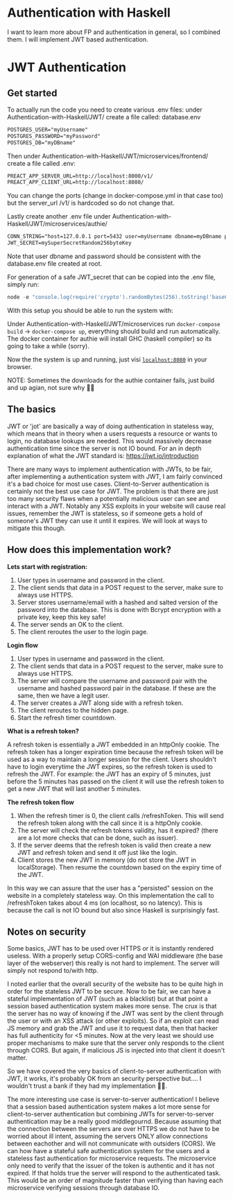 # Authentication with Haskell
I want to learn more about FP and authentication in general, so I combined them. I will implement JWT based authentication.

# JWT Authentication
## Get started
To actually run the code you need to create various .env files:
under Authentication-with-Haskell/JWT/ create a file called: database.env
```txt
POSTGRES_USER="myUsername"
POSTGRES_PASSWORD="myPassword"
POSTGRES_DB="myDBname"
```
Then under Authentication-with-Haskell/JWT/microservices/frontend/ create a file called .env:
```txt
PREACT_APP_SERVER_URL=http://localhost:8000/v1/
PREACT_APP_CLIENT_URL=http://localhost:8080/
```
You can change the ports (change in docker-compose.yml in that case too) but the server_url /v1/ is hardcoded so do not change that.

Lastly create another .env file under Authentication-with-Haskell/JWT/microservices/authie/
```txt
CONN_STRING="host=127.0.0.1 port=5432 user=myUsername dbname=myDBname password=myPassword"
JWT_SECRET=mySuperSecretRandom256byteKey
```
Note that user dbname and password should be consistent with the database.env file created at root.

For generation of a safe JWT_secret that can be copied into the .env file, simply run:
```javascript
node -e "console.log(require('crypto').randomBytes(256).toString('base64'));"
```

With this setup you should be able to run the system with:

Under Authentication-with-Haskell/JWT/microservices run `docker-compose build` -> `docker-compose up`, everything should build and run automatically.
The docker container for authie will install GHC (haskell compiler) so its going to take a while (sorry).

Now the the system is up and running, just visi [`localhost:8080`](http://localhost:8080) in your browser.

NOTE: Sometimes the downloads for the authie container fails, just build and up agian, not sure why :man_shrugging:

## The basics
JWT or 'jot' are basically a way of doing authentication in stateless way, which means that in theory when a users requests a resource or wants to login, no database lookups are needed. This would massively decrease authentication time since the server is not IO bound. For an in depth explanation of what the JWT standard is: https://jwt.io/introduction

There are many ways to implement authentication with JWTs, to be fair, after implementing a authentication system with JWT, I am fairly convinced it's a bad choice for most use cases. Client-to-Server authentication is certainly not the best use case for JWT. The problem is that there are just too many security flaws when a potentially malicious user can see and interact with a JWT. Notably any XSS exploits in your website will cause real issues, remember the JWT is stateless, so if someone gets a hold of someone's JWT they can use it until it expires. We will look at ways to mitigate this though.

## How does this implementation work?
**Lets start with registration:**
1. User types in username and password in the client.
2. The client sends that data in a POST request to the server, make sure to always use HTTPS.
3. Server stores username/email with a hashed and salted version of the password into the database. This is done with Bcrypt encryption with a private key, keep this key safe!
4. The server sends an OK to the client.
5. The client reroutes the user to the login page.

**Login flow**

1. User types in username and password in the client.
2. The client sends that data in a POST request to the server, make sure to always use HTTPS.
3. The server will compare the username and password pair with the username and hashed password pair in the database. If these are the same, then we have a legit user.
4. The server creates a JWT along side with a refresh token.
5. The client reroutes to the hidden page.
6. Start the refresh timer countdown.

**What is a refresh token?**

A refresh token is essentially a JWT embedded in an httpOnly cookie. The refresh token has a longer expiration time because the refresh token will be used as a way to maintain a longer session for the client. Users shouldn't have to login everytime the JWT expires, so the refresh token is used to refresh the JWT. For example: the JWT has an expiry of 5 minutes, just before the 5 minutes has passed on the client it will use the refresh token to get a new JWT that will last another 5 minutes. 

**The refresh token flow**

1. When the refresh timer is 0, the client calls /refreshToken. This will send the refresh token along with the call since it is a httpOnly cookie.
2. The server will check the refresh tokens validity, has it expired? (there are a lot more checks that can be done, such as issuer).
3. If the server deems that the refresh token is valid then create a new JWT and refresh token and send it off just like the login.
4. Client stores the new JWT in memory (do not store the JWT in localStorage). Then resume the countdown based on the expiry time of the JWT.

In this way we can assure that the user has a "persisted" session on the website in a completely stateless way. On this implementation the call to /refreshToken takes about 4 ms (on localhost, so no latency). This is because the call is not IO bound but also since Haskell is surprisingly fast.

## Notes on security
Some basics, JWT has to be used over HTTPS or it is instantly rendered useless. With a properly setup CORS-config and WAI middleware (the base layer of the webserver) this really is not hard to implement. The server will simply not respond to/with http.

I noted earlier that the overall security of the website has to be quite high in order for the stateless JWT to be secure. Now to be fair, we can have a stateful implementation of JWT (such as a blacklist) but at that point a session based authentication system makes more sense. The crux is that the server has no way of knowing if the JWT was sent by the client through the user or with an XSS attack (or other exploits). So if an exploit can read JS memory and grab the JWT and use it to request data, then that hacker has full authenticity for <5 minutes. Now at the very least we should use proper mechanisms to make sure that the server only responds to the client through CORS. But again, if malicious JS is injected into that client it doesn't matter.

So we have covered the very basics of client-to-server authentication with JWT, it works, it's probably OK from an security perspective but.... I wouldn't trust a bank if they had my implementation :man_shrugging:.

The more interesting use case is server-to-server authentication! I believe that a session based authentication system makes a lot more sense for client-to-server authentication but combining JWTs for server-to-server authentication may be a really good middlegournd. Because assuming that the connection between the servers are over HTTPS we do not have to be worried about ill intent, assuming the servers ONLY allow connections between eachother and will not communicate with outsiders (CORS). We can how have a stateful safe authentication system for the users and a stateless fast authentication for microservice requests. The microservice only need to verify that the issuer of the token is authentic and it has not expired. If that holds true the server will respond to the authenticated task. This would be an order of magnitude faster than verifying than having each microservice verifying sessions through database IO. 

